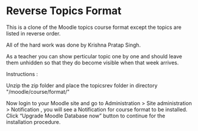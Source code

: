 Reverse Topics Format 
=======================

This is a clone of the Moodle topics course format except the topics are listed in reverse order.

All of the hard work was done by Krishna Pratap Singh.

As a teacher you can show perticular topic one by one and should leave them unhidden so that they do become visible when that week arrives.


Instructions :

Unzip the zip folder and place the topicsrev folder in directory  "/moodle/course/format/" 

Now login to your Moodle site  and go to Administration > Site administration > Notification , you will see a Notification for course format to be installed. Click “Upgrade Moodle Database now” button to continue for the installation procedure.

